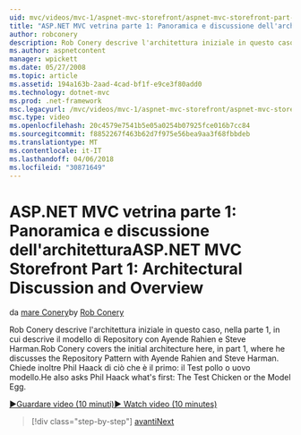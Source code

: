 ```yaml
---
uid: mvc/videos/mvc-1/aspnet-mvc-storefront/aspnet-mvc-storefront-part-1-architectural-discussion-and-overview
title: "ASP.NET MVC vetrina parte 1: Panoramica e discussione dell'architettura | Documenti Microsoft"
author: robconery
description: Rob Conery descrive l'architettura iniziale in questo caso, nella parte 1, in cui descrive il modello di Repository con Ayende Rahien e Steve Harman. Inoltre, le chiede Phil...
ms.author: aspnetcontent
manager: wpickett
ms.date: 05/27/2008
ms.topic: article
ms.assetid: 194a163b-2aad-4cad-bf1f-e9ce3f80add0
ms.technology: dotnet-mvc
ms.prod: .net-framework
msc.legacyurl: /mvc/videos/mvc-1/aspnet-mvc-storefront/aspnet-mvc-storefront-part-1-architectural-discussion-and-overview
msc.type: video
ms.openlocfilehash: 20c4579e7541b5e05a0254b07925fce016b7cc84
ms.sourcegitcommit: f8852267f463b62d7f975e56bea9aa3f68fbbdeb
ms.translationtype: MT
ms.contentlocale: it-IT
ms.lasthandoff: 04/06/2018
ms.locfileid: "30871649"
---
```

<a name="aspnet-mvc-storefront-part-1-architectural-discussion-and-overview"></a><span data-ttu-id="d220a-104">ASP.NET MVC vetrina parte 1: Panoramica e discussione dell'architettura</span><span class="sxs-lookup"><span data-stu-id="d220a-104">ASP.NET MVC Storefront Part 1: Architectural Discussion and Overview</span></span>
====================
<span data-ttu-id="d220a-105">da [mare Conery](https://github.com/robconery)</span><span class="sxs-lookup"><span data-stu-id="d220a-105">by [Rob Conery](https://github.com/robconery)</span></span>

<span data-ttu-id="d220a-106">Rob Conery descrive l'architettura iniziale in questo caso, nella parte 1, in cui descrive il modello di Repository con Ayende Rahien e Steve Harman.</span><span class="sxs-lookup"><span data-stu-id="d220a-106">Rob Conery covers the initial architecture here, in part 1, where he discusses the Repository Pattern with Ayende Rahien and Steve Harman.</span></span> <span data-ttu-id="d220a-107">Chiede inoltre Phil Haack di ciò che è il primo: il Test pollo o uovo modello.</span><span class="sxs-lookup"><span data-stu-id="d220a-107">He also asks Phil Haack what's first: The Test Chicken or the Model Egg.</span></span>

[<span data-ttu-id="d220a-108">&#9654;Guardare video (10 minuti)</span><span class="sxs-lookup"><span data-stu-id="d220a-108">&#9654; Watch video (10 minutes)</span></span>](https://channel9.msdn.com/Blogs/ASP-NET-Site-Videos/aspnet-mvc-storefront-part-1-architectural-discussion-and-overview)

> [!div class="step-by-step"]
> [<span data-ttu-id="d220a-109">avanti</span><span class="sxs-lookup"><span data-stu-id="d220a-109">Next</span></span>](aspnet-mvc-storefront-part-2-the-repository-pattern.md)
